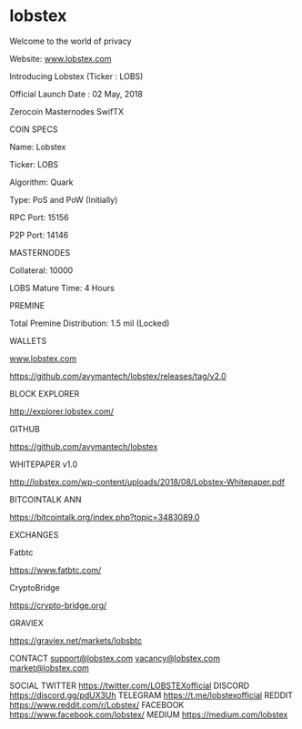 # lobstex

Welcome to the world of privacy

Website: www.lobstex.com

Introducing Lobstex (Ticker : LOBS) 

Official Launch Date : 02 May, 2018

Zerocoin Masternodes SwifTX



COIN SPECS

Name: Lobstex 

Ticker: LOBS 

Algorithm: Quark 

Type: PoS and PoW (Initially)

RPC Port: 15156

P2P Port: 14146


MASTERNODES

Collateral: 10000 

LOBS Mature Time: 4 Hours


PREMINE

Total Premine Distribution: 1.5 mil (Locked)

WALLETS

www.lobstex.com 

https://github.com/avymantech/lobstex/releases/tag/v2.0

BLOCK EXPLORER

http://explorer.lobstex.com/

GITHUB

https://github.com/avymantech/lobstex

WHITEPAPER v1.0

http://lobstex.com/wp-content/uploads/2018/08/Lobstex-Whitepaper.pdf

BITCOINTALK ANN

https://bitcointalk.org/index.php?topic=3483089.0


EXCHANGES

Fatbtc

https://www.fatbtc.com/

CryptoBridge

https://crypto-bridge.org/ 

GRAVIEX 

https://graviex.net/markets/lobsbtc


CONTACT
support@lobstex.com 
vacancy@lobstex.com 
market@lobstex.com


SOCIAL
TWITTER https://twitter.com/LOBSTEXofficial 
DISCORD https://discord.gg/pdUX3Uh
TELEGRAM https://t.me/lobstexofficial 
REDDIT https://www.reddit.com/r/Lobstex/
FACEBOOK https://www.facebook.com/lobstex/
MEDIUM https://medium.com/lobstex
